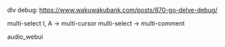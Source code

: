 dlv debug:
https://www.wakuwakubank.com/posts/870-go-delve-debug/


multi-select I, A -> multi-cursor
multi-select <C-/> -> multi-comment

audio_webui
